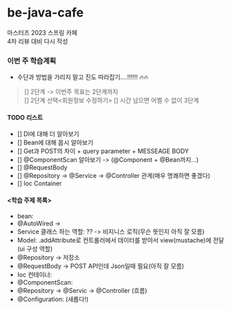 # be-java-cafe
마스터즈 2023 스프링 카페<br>4차 리뷰 대비 다시 작성

### 이번 주 학습계획
- 수단과 방법을 가리지 말고 진도 따라잡기....!!!!!!  :fire::fire:
> [] 2단계 -> 이번주 목표는 2단계까지<br>
> [] 2단계 선택<회원정보 수정하기>
> [] 시간 남으면 어쩔 수 없이 3단계<br>

 
#### TODO 리스트
- [] DI에 대해 더 알아보기
- [] Bean에 대해 몹시 알아보기
- [] Get과 POST의 차이 + query parameter + MESSEAGE BODY
- [] @ComponentScan 알아보기 -> (@Component + @Bean까지...)
- [] @RequestBody
- [] @Repository -> @Service -> @Controller 관계(매우 명쾌하면 좋겠다)
- [] Ioc Container


#### <학습 주제 목록>
- bean:
- @AutoWired ->
- Service 클래스 하는 역할: ?? -> 비지니스 로직(무슨 뜻인지 아직 잘 모름)
- Model: .addAttribute로 컨트롤러에서 데이터를 받아서 view(mustache)에 전달(ui 구성 역할)
- @Repository -> 저장소<br>
- @RequestBody -> POST API인데 Json일때 필요(아직 잘 모름)
- Ioc 컨테이너: 
- @ComponentScan: 
- @Repository -> @Servic -> @Controller (흐름)
- @Configuration:     (새롭다!)


